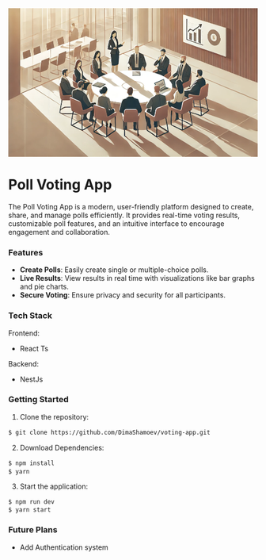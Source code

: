 <div style='display:flex; align-items:center; justify-content: center'>
    <img src='./client/public/img/md-banner.jpg' height='300' width='100%' >
</div>

# Poll Voting App
The Poll Voting App is a modern, user-friendly platform designed to create, share, and manage polls efficiently. It provides real-time voting results, customizable poll features, and an intuitive interface to encourage engagement and collaboration.

### Features
- **Create Polls**: Easily create single or multiple-choice polls.
- **Live Results**: View results in real time with visualizations like bar graphs and pie charts.
- **Secure Voting**: Ensure privacy and security for all participants.

### Tech Stack
Frontend:
- React Ts

Backend:
- NestJs

### Getting Started
1. Clone the repository:
```bash
$ git clone https://github.com/DimaShamoev/voting-app.git
```
2. Download Dependencies:
```bash
$ npm install
$ yarn
```
3. Start the application:
```
$ npm run dev
$ yarn start
```

### Future Plans
- Add Authentication system
